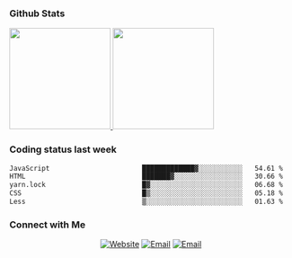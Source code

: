 
### Github Stats

<a href="https://github.com/lileixuan">
  <img height="180em" src="https://github-readme-stats.vercel.app/api?username=lileixuan&theme=buefy&show_icons=true" />
  <img height="180em" src="https://github-readme-stats.vercel.app/api/top-langs/?username=lileixuan&theme=buefy&layout=compact" />
</a>

### Coding status last week 

<!--START_SECTION:waka-->

```txt
JavaScript                       █████████████▓░░░░░░░░░░░   54.61 %
HTML                             ███████▓░░░░░░░░░░░░░░░░░   30.66 %
yarn.lock                        █▓░░░░░░░░░░░░░░░░░░░░░░░   06.68 %
CSS                              █▒░░░░░░░░░░░░░░░░░░░░░░░   05.18 %
Less                             ▒░░░░░░░░░░░░░░░░░░░░░░░░   01.63 %
```

<!--END_SECTION:waka-->

### Connect with Me 

<p align="center">
<a href="https://www.koomu.cn/"><img alt="Website" src="https://img.shields.io/badge/Website-www.koomu.cn-blue?style=flat-square&logo=google-chrome"></a>
<a href="mailto:lileixuan@gmail.com"><img alt="Email" src="https://img.shields.io/badge/Email-lileixuan@gmail.com-blue?style=flat-square&logo=gmail"></a>
<a href="https://www.koomu.cn/rss/"><img alt="Email" src="https://img.shields.io/badge/RSS-www.koomu.cn%2Frss%2F-blue?style=flat-square&logo=rss"></a>


</p>
